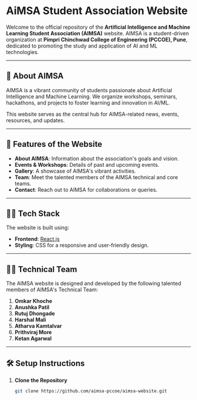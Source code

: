 # AiMSA Student Association Website

Welcome to the official repository of the **Artificial Intelligence and Machine Learning Student Association (AIMSA)** website. AIMSA is a student-driven organization at **Pimpri Chinchwad College of Engineering (PCCOE), Pune**, dedicated to promoting the study and application of AI and ML technologies.

---

## 🌟 About AIMSA
AIMSA is a vibrant community of students passionate about Artificial Intelligence and Machine Learning. We organize workshops, seminars, hackathons, and projects to foster learning and innovation in AI/ML.

This website serves as the central hub for AIMSA-related news, events, resources, and updates.

---

## 🚀 Features of the Website
- **About AIMSA**: Information about the association's goals and vision.
- **Events & Workshops**: Details of past and upcoming events.
- **Gallery**: A showcase of AIMSA's vibrant activities.
- **Team**: Meet the talented members of the AIMSA technical and core teams.
- **Contact**: Reach out to AIMSA for collaborations or queries.

---

## 👩‍💻 Tech Stack
The website is built using:
- **Frontend**: [React.js](https://reactjs.org/)  
- **Styling**: CSS for a responsive and user-friendly design.

---

## 👨‍💻 Technical Team
The AIMSA website is designed and developed by the following talented members of AIMSA's Technical Team:
1. **Omkar Khoche**
2. **Anushka Patil**
3. **Rutuj Dhongade**
4. **Harshal Mali**
5. **Atharva Kamtalvar**
6. **Prithviraj More**
7. **Ketan Agarwal**

---

## 🛠️ Setup Instructions

1. **Clone the Repository**  
   ```bash
   git clone https://github.com/aimsa-pccoe/aimsa-website.git

